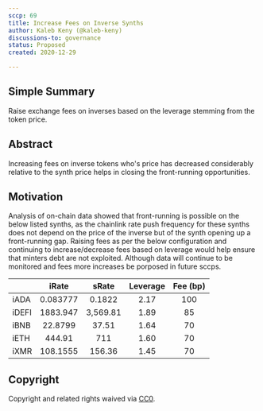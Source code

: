 ```yaml
---
sccp: 69
title: Increase Fees on Inverse Synths
author: Kaleb Keny (@kaleb-keny)
discussions-to: governance
status: Proposed
created: 2020-12-29

---
```


<!--You can leave these HTML comments in your merged SCCP and delete the visible duplicate text guides, they will not appear and may be helpful to refer to if you edit it again. This is the suggested template for new SCCPs. Note that an SCCP number will be assigned by an editor. When opening a pull request to submit your SCCP, please use an abbreviated title in the filename, `sccp-draft_title_abbrev.md`. The title should be 44 characters or less.-->

## Simple Summary

<!--"If you can't explain it simply, you don't understand it well enough." Provide a simplified and layman-accessible explanation of the SCCP.-->

Raise exchange fees on inverses based on the leverage stemming from the token price.

## Abstract

<!--A short (~200 word) description of the variable change proposed.-->

Increasing fees on inverse tokens who's price has decreased considerably relative to the synth price helps in closing the front-running opportunities.


## Motivation

<!--The motivation is critical for SCCPs that want to update variables within Synthetix. It should clearly explain why the existing variable is not incentive aligned. SCCP submissions without sufficient motivation may be rejected outright.-->

Analysis of on-chain data showed that front-running is possible on the below listed synths, as the chainlink rate push frequency for these synths does not depend on the price of the inverse but of the synth opening up a front-running gap.
Raising fees as per the below configuration and continuing to increase/decrease fees based on leverage would help ensure that minters debt are not exploited. Although data will continue to be monitored and fees more increases be porposed in future sccps.


|       	|   iRate  	|   sRate  	| Leverage 	| Fee      (bp) 	|
|-------	|:--------:	|:--------:	|:--------:	|:-------------:	|
| iADA  	| 0.083777 	| 0.1822   	| 2.17     	| 100           	|
| iDEFI 	| 1883.947 	| 3,569.81 	| 1.89     	| 85            	|
| iBNB  	| 22.8799  	| 37.51    	| 1.64     	| 70            	|
| iETH  	| 444.91   	| 711      	| 1.60     	| 70            	|
| iXMR  	| 108.1555 	| 156.36   	| 1.45     	| 70            	|


## Copyright

Copyright and related rights waived via [CC0](https://creativecommons.org/publicdomain/zero/1.0/).
